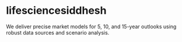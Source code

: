 # lifesciencesiddhesh
We deliver precise market models for 5, 10, and 15-year outlooks using robust data sources and scenario analysis.
